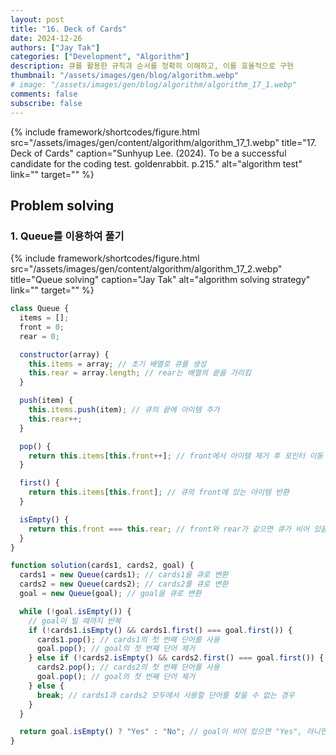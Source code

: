 ```yaml
---
layout: post
title: "16. Deck of Cards"
date: 2024-12-26
authors: ["Jay Tak"]
categories: ["Development", "Algorithm"]
description: 큐를 활용한 규칙과 순서를 정확히 이해하고, 이를 효율적으로 구현
thumbnail: "/assets/images/gen/blog/algorithm.webp"
# image: "/assets/images/gen/blog/algorithm/algorithm_17_1.webp"
comments: false
subscribe: false
---
```


{% include framework/shortcodes/figure.html src="/assets/images/gen/content/algorithm/algorithm_17_1.webp" title="17. Deck of Cards" caption="Sunhyup Lee. (2024). To be a successful candidate for the coding test. goldenrabbit. p.215." alt="algorithm test" link="" target="" %}

## Problem solving

### 1. Queue를 이용하여 풀기

{% include framework/shortcodes/figure.html src="/assets/images/gen/content/algorithm/algorithm_17_2.webp" title="Queue solving" caption="Jay Tak" alt="algorithm solving strategy" link="" target="" %}

```javascript
class Queue {
  items = [];
  front = 0;
  rear = 0;

  constructor(array) {
    this.items = array; // 초기 배열로 큐를 생성
    this.rear = array.length; // rear는 배열의 끝을 가리킴
  }

  push(item) {
    this.items.push(item); // 큐의 끝에 아이템 추가
    this.rear++;
  }

  pop() {
    return this.items[this.front++]; // front에서 아이템 제거 후 포인터 이동
  }

  first() {
    return this.items[this.front]; // 큐의 front에 있는 아이템 반환
  }

  isEmpty() {
    return this.front === this.rear; // front와 rear가 같으면 큐가 비어 있음
  }
}

function solution(cards1, cards2, goal) {
  cards1 = new Queue(cards1); // cards1을 큐로 변환
  cards2 = new Queue(cards2); // cards2를 큐로 변환
  goal = new Queue(goal); // goal을 큐로 변환

  while (!goal.isEmpty()) {
    // goal이 빌 때까지 반복
    if (!cards1.isEmpty() && cards1.first() === goal.first()) {
      cards1.pop(); // cards1의 첫 번째 단어를 사용
      goal.pop(); // goal의 첫 번째 단어 제거
    } else if (!cards2.isEmpty() && cards2.first() === goal.first()) {
      cards2.pop(); // cards2의 첫 번째 단어를 사용
      goal.pop(); // goal의 첫 번째 단어 제거
    } else {
      break; // cards1과 cards2 모두에서 사용할 단어를 찾을 수 없는 경우
    }
  }

  return goal.isEmpty() ? "Yes" : "No"; // goal이 비어 있으면 "Yes", 아니면 "No"
}
```

<br><br><br>

